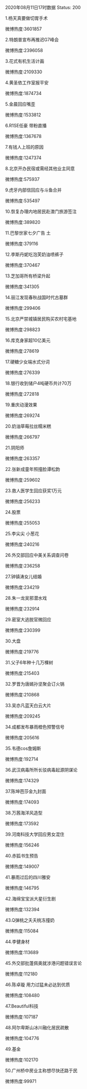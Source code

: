 2020年08月11日17时数据
Status: 200

1.杨天真要做切胃手术

微博热度:3601857

2.特朗普宣布再推迟G7峰会

微博热度:2396058

3.花式有机生活计画

微博热度:2109330

4.黄圣依工作室报平安

微博热度:1874734

5.金晨回应嘴歪

微博热度:1533812

6.R1SE任豪 带粉直播

微博热度:1367678

7.有钱人上班的原因

微博热度:1247374

8.北京开办民宿或需经其他业主同意

微博热度:575937

9.虎牙内部信回应与斗鱼合并

微博热度:535497

10.恢复办理内地居民赴澳门旅游签注

微博热度:389820

11.巴黎世家七夕广告 土

微博热度:379116

12.李斯丹妮吃泡芙奶油喷裤子

微博热度:370467

13.芝加哥所有桥梁升起

微博热度:341305

14.丽江发现春秋战国时代古墓群

微博热度:299406

15.北京严禁城镇居民购买农村宅基地

微博热度:298823

16.库克身家超10亿美元

微博热度:278619

17.硬糖少女端水式分词

微博热度:276339

18.银行收到储户4吨硬币共计70万

微博热度:272818

19.重庆动漫效果

微博热度:269274

20.奶油草莓拉丝糯米糕

微博热度:266797

21.阴阳师

微博热度:263357

22.张新成童年照撞脸谭松韵

微博热度:259602

23.救人医学生回应获奖1万元

微博热度:256233

24.股票

微博热度:255053

25.李尖尖 小葱花

微博热度:240216

26.外交部回应中美关系调查问卷

微博热度:236258

27.钟镇涛女儿结婚

微博热度:234219

28.朱一龙吴邪潜水戏

微博热度:232914

29.密室大逃脱官微回应

微博热度:230399

30.大盘

微博热度:219776

31.父子6年种十几万棵树

微博热度:215403

32.罗晋为唐嫣孙坚聚会订火锅

微博热度:210868

33.吴亦凡蓝天白云大片

微博热度:209245

34.成都发布暴雨橙色预警信号

微博热度:205616

35.韦德cos詹姆斯

微博热度:192714

36.武汉病毒所所长驳病毒起源阴谋论

微博热度:174329

37.陈坤芭莎金九封面

微博热度:174093

38.万茜海洋风造型

微博热度:173592

39.河南科技大学回应男女混住

微博热度:156246

40.赤狐书生预告

微博热度:149007

41.暴雨过后的四川雅安

微博热度:146795

42.海绵宝宝派大星衍生剧

微博热度:132394

43.Q弹桃之夭夭桃冻撞奶

微博热度:115084

44.李健身材

微博热度:113689

45.外交部批蓬佩奥就涉港问题错误言论

微博热度:112180

46.陈卓璇 用力过猛未必达到优质

微博热度:108480

47.Beautiful科技

微博热度:107187

48.阿尔卑斯山冰川融化居民疏散

微博热度:104776

49.基金

微博热度:102170

50.广州桥中房业主称想尽快还路于民

微博热度:99971

